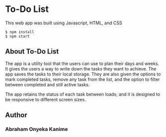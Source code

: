# To-Do List

This web app was built using Javascript, HTML, and CSS

```
$ npm install
$ npm start
````

## About To-Do List

The app is a utility tool that the users can use to plan their days and weeks. It gives the users a way to write down the tasks they want to achieve. The app saves the tasks to their local storage. They are also given the options to mark completed tasks, remove any task from the list, and the option to filter between completed and still active tasks.

The app retains the status of each task between loads; and it is designed to be responsive to different screen sizes.

## Author
### Abraham Onyeka Kanime
